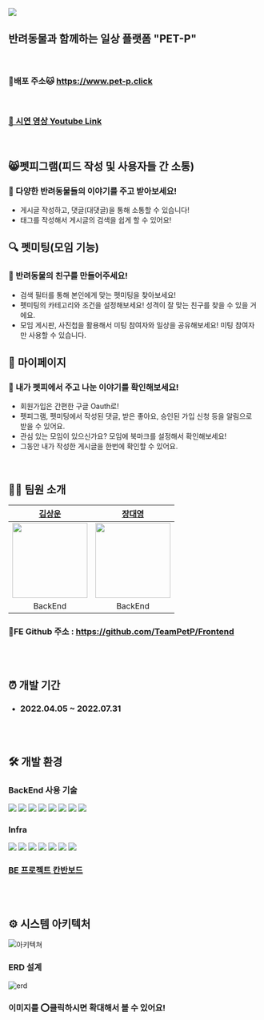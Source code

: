 ![](https://velog.velcdn.com/images/789456jang/post/bad82bed-3a4e-4860-84aa-17467d5bbe3f/image.png)

## 반려동물과 함께하는 일상 플랫폼 "PET-P"
<br>

### 🐶배포 주소🐱 https://www.pet-p.click

<br>


### [🎥 시연 영상 Youtube Link](https://www.youtube.com/watch?v=oy_HDBPU1CI)

<br>


## 😸펫피그램(피드 작성 및 사용자들 간 소통)

### 🦎 다양한 반려동물들의 이야기를 주고 받아보세요!
- 게시글 작성하고, 댓글(대댓글)을 통해 소통할 수 있습니다!
- 태그를 작성해서 게시글의 검색을 쉽게 할 수 있어요!

## 🔍 펫미팅(모임 기능)
### 🦭 반려동물의 친구를 만들어주세요! 
- 검색 필터를 통해 본인에게 맞는 펫미팅을 찾아보세요!
- 펫미팅의 카테고리와 조건을 설정해보세요! 성격이 잘 맞는 친구를 찾을 수 있을 거에요.
- 모임 게시판, 사진첩을 활용해서 미팅 참여자와 일상을 공유해보세요! 미팅 참여자만 사용할 수 있습니다.

## 🐨 마이페이지
### 🦛 내가 펫피에서 주고 나눈 이야기를 확인해보세요!
- 회원가입은 간편한 구글 Oauth로!
- 펫피그램, 펫미팅에서 작성된 댓글, 받은 좋아요, 승인된 가입 신청 등을 알림으로 받을 수 있어요.
- 관심 있는 모임이 있으신가요? 모임에 북마크를 설정해서 확인해보세요!
- 그동안 내가 작성한 게시글을 한번에 확인할 수 있어요.

<br>

## 👨‍💻 팀원 소개

|                                       [김상운](https://github.com/issiscv)                                                                  |                                     [장대영](https://github.com/Longstick0)                                      |
| :-----------------------------------------------------------------------------------------------------------------------------------------:| :--------------------------------------------------------------------------------------------------------------: |
| <img src="https://user-images.githubusercontent.com/69510442/156530657-0bf8a79c-232b-4fd4-b10b-1f2c080d2aa3.png" width="150" height="150"> | <img src="https://user-images.githubusercontent.com/69510442/156530666-6ba71623-01c9-4c05-b907-886b6aa51b70.png" width="150" height="150"> |
|                                                     BackEnd                                                                                |                                                     BackEnd                                                      |

### 🎨FE Github 주소 : https://github.com/TeamPetP/Frontend

<br>
<br>

## ⏰ 개발 기간

- ### 2022.04.05 ~ 2022.07.31

<br>

<br>

## 🛠️ 개발 환경



### **BackEnd 사용 기술**

<p>
<img src="https://img.shields.io/badge/java-007396?style=flat-square&logo=java&logoColor=white"/>
<img src="https://img.shields.io/badge/Spring-6DB33F?style=flat-square&logo=Spring&logoColor=white"/>
<img src="https://img.shields.io/badge/Spring Boot -6DB33F?style=flat-square&logo=Spring Boot&logoColor=white"/>
<img src="https://img.shields.io/badge/SpringSecurity-6DB33F?style=flat-square&logo=SpringSecurity&logoColor=white"/>
<img src="https://img.shields.io/badge/Data JPA-6DB33F?style=flat-square&logo=&logoColor=white"/>
<img src="https://img.shields.io/badge/Query DSL-0769AD?style=flat-square&logo=&logoColor=white"/>
<img src="https://img.shields.io/badge/MySQL -4479A1?style=flat-square&logo=MySQL&logoColor=white"/>
<img src="https://img.shields.io/badge/Oauth-4285F4?style=flat-square&logo=Google&logoColor=white"/>
</p>

### **Infra**

<p>
<img src="https://img.shields.io/badge/AWS EC2 -E85C33?style=flat-square&logo=Amazon AWS&logoColor=white"/>
<img src="https://img.shields.io/badge/AWS S3 -569A31?style=flat-square&logo=Amazon S3&logoColor=white"/>
<img src="https://img.shields.io/badge/AWS CodeDeploy -569A31?style=flat-square&logo=Amazon AWS&logoColor=white"/>
<img src="https://img.shields.io/badge/AWS RDS -4285F4?style=flat-square&logo=Amazon AWS&logoColor=white"/>
<img src="https://img.shields.io/badge/AWS Load Balancer -E85C33?style=flat-square&logo=Amazon AWS&logoColor=white"/>
<img src="https://img.shields.io/badge/AWS Front Cloud -4285F4?style=flat-square&logo=Amazon AWS&logoColor=white"/>
<img src="https://img.shields.io/badge/GitHub Actions -2088FF?style=flat-square&logo=GitHub Actions&logoColor=white"/>

</p>

### [BE 프로젝트 칸반보드](https://github.com/TeamPetP/Backend/projects/1)


<br>
<br>

## ⚙️ 시스템 아키텍처
![아키텍쳐](https://user-images.githubusercontent.com/69510442/158430222-79786da1-eae9-4138-8a45-4ebc0715ee11.png)


### ERD 설계

![erd](https://velog.velcdn.com/images/789456jang/post/510d9bab-2577-419a-82b6-58745a3f4166/image.png)
### 이미지를 ⭕클릭하시면 확대해서 볼 수 있어요!
